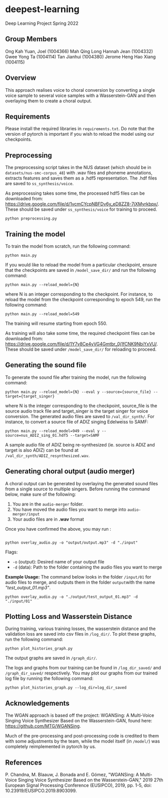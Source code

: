 # deepest-learning
Deep Learning Project Spring 2022

## Group Members
Ong Kah Yuan, Joel (1004366)
Mah Qing Long Hannah Jean (1004332)
Gwee Yong Ta (1004114)
Tan Jianhui (1004380)
Jerome Heng Hao Xiang (1004115)

## Overview
This approach realises voice to choral conversion by converting a single voice sample to several voice samples with a Wasserstein-GAN and then overlaying them to create a choral output.

## Requirements
Please install the required libraries in `requirements.txt`. Do note that the version of pytorch is important if you wish to reload the model using our checkpoints. 

## Preprocessing
The preprocessing script takes in the NUS dataset (which should be in `datasets/nus-smc-corpus_48`) with .wav files and phoneme annotations, extracts features and saves them as a .hdf5 representation. The .hdf files are saved to `ss_synthesis/voice`. 

As preprocessing takes some time, the processed hdf5 files can be downloaded from: https://drive.google.com/file/d/1vcmCYcpNBFDv6y_eD8ZZ8-7jXMyrkbpx/. These should be saved under `ss_synthesis/voice` for training to proceed.
```
python preprocessing.py
```

## Training the model
To train the model from scratch, run the following command:
```
python main.py
```

If you would like to reload the model from a particular checkpoint, ensure that the checkpoints are saved in `/model_save_dir/` and run the following command:
```
python main.py --reload_model={N}
```
where N is an integer corresponding to the checkpoint. For instance, to reload the model from the checkpoint corresponding to epoch 549, run the following command:
```
python main.py --reload_model=549
```
The training will resume starting from epoch 550.

As training will also take some time, the required checkpoint files can be downloaded from: https://drive.google.com/file/d/1Y7v8Ce4yVG4Gmtbr_0j1fCNK9NbiYxVU/. These should be saved under `/model_save_dir/` for reloading to proceed.

## Generating the sound file
To generate the sound file after training the model, run the following command:
```
python main.py --reload_model={N} --eval y --source={source_file} --target={target_singer}
```
where N is the integer corresponding to the checkpoint, source_file is the source audio track file and target_singer is the target singer for voice conversion. The generated audio files are saved to `/val_dir_synth/`.
For instance, to convert a source file of ADIZ singing Edelweiss to SAMF:

```
python main.py --reload_model=949 --eval y --source=nus_ADIZ_sing_01.hdf5 --target=SAMF
```

A sample audio file of ADIZ being re-synthesized (ie. source is ADIZ and target is also ADIZ) can be found at `/val_dir_synth/ADIZ_resynthesized.wav`.

## Generating choral output (audio merger)
A choral output can be generated by overlaying the generated sound files from a single source to multiple singers. Before running the command below, make sure of the following:
1) You are in the `audio-merger` folder.
2) You have moved the audio files you want to merge into `audio-merger/input`
3) Your audio files are in **.wav** format

Once you have confirmed the above, you may run :
```

python overlay_audio.py -o "output/output.mp3" -d "./input"
```
Flags:
- `-o` (output): Desired name of your output file
- `-d` (data): Path to the folder containing the audio files you want to merge

**Example Usage:**
The command below looks in the folder `/input/01` for audio files to merge, and outputs them in the folder `output`with the name *"test_output_01.mp3"*.
```
python overlay_audio.py -o "./output/test_output_01.mp3" -d "./input/01"
```

## Plotting Loss and Wasserstein Distance
During training, various training losses, the wasserstein distance and the validation loss are saved into csv files in `/log_dir/`. To plot these graphs, run the following command:

```
python plot_histories_graph.py
```
The output graphs are saved in `/graph_dir/`. 

The logs and graphs from our training can be found in `/log_dir_saved/` and `/graph_dir_saved/` respectively. You may plot our graphs from our trained log file by running the following command:
```
python plot_histories_graph.py --log_dir=log_dir_saved
```

## Acknowledgements
The WGAN approach is based off the project: WGANSing: A Multi-Voice Singing Voice Synthesizer Based on the Wasserstein-GAN, found here: https://github.com/MTG/WGANSing. 

Much of the pre-processing and post-processing code is credited to them with some adjustments by the team, while the model itself (in `/model/`) was completely reimplemented in pytorch by us.

## References
P. Chandna, M. Blaauw, J. Bonada and E. Gómez, "WGANSing: A Multi-Voice Singing Voice Synthesizer Based on the Wasserstein-GAN," 2019 27th European Signal Processing Conference (EUSIPCO), 2019, pp. 1-5, doi: 10.23919/EUSIPCO.2019.8903099. 